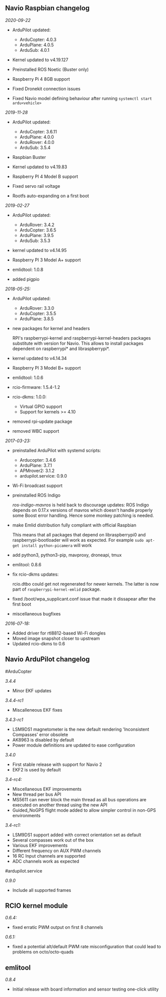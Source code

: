 ## Navio Raspbian changelog

*2020-09-22*

- ArduPilot updated:
    - ArduCopter: 4.0.3
    - ArduPlane: 4.0.5
    - ArduSub: 4.0.1

- Kernel updated to v4.19.127
- Preinstalled ROS Noetic (Buster only)
- Raspberry Pi 4 8GB support
- Fixed Dronekit connection issues
- Fixed Navio model defining behaviour after running ```systemctl start ardu<vehicle>```

*2019-11-28*

- ArduPilot updated:
    - ArduCopter: 3.6.11
    - ArduPlane: 4.0.0
    - ArduRover: 4.0.0
    - ArduSub: 3.5.4

- Raspbian Buster
- Kernel updated to v4.19.83
- Raspberry PI 4 Model B support
- Fixed servo rail voltage
- Rootfs auto-expanding on a first boot

*2019-02-27*

- ArduPilot updated:
    - ArduRover: 3.4.2
    - ArduCopter: 3.6.5
    - ArduPlane: 3.9.5
    - ArduSub: 3.5.3

- kernel updated to v4.14.95
- Raspberry PI 3 Model A+ support
- emlidtool: 1.0.8
- added pigpio

*2018-05-25:*

- ArduPilot updated:
    - ArduRover: 3.3.0
    - ArduCopter: 3.5.5
    - ArduPlane: 3.8.5

- new packages for kernel and headers

    RPI's raspberrypi-kernel and raspberrypi-kernel-headers packages substitute with version for Navio. This allows to install packages dependent on raspberrypi* and libraspberrypi*.

- kernel updated to v4.14.34
- Raspberry PI 3 Model B+ support
- emlidtool: 1.0.6
- rcio-firmware: 1.5.4-1.2
- rcio-dkms: 1.0.0:
    - Virtual GPIO support
    - Support for kernels >= 4.10
- removed rpi-update package
- removed WBC support

*2017-03-23:*

- preinstalled ArduPilot with systemd scripts:
    - Arducopter: 3.4.6
    - ArduPlane: 3.7.1
    - APMrover2: 3.1.2
    - ardupilot.service: 0.9.0

- Wi-Fi broadcast support
- preinstalled ROS Indigo

    *ros-indigo-mavros* is held back to discourage updates: ROS Indigo depends on 0.17.x versions of mavros which doesn't handle properly some Boost error handling. Hence some monkey patching is needed.

- make Emlid distribution fully compliant with official Raspbian

    This means that all packages that depend on libraspberrypi0 and raspberrypi-bootloader will work as expected.
    For example ```sudo apt-get install python-picamera``` will work

- add python3, python3-pip, mavproxy, droneapi, tmux
- emlitool: 0.8.6
- fix rcio-dkms updates:

    rcio.dtbo could get not regenerated for newer kernels. The latter is now part of ```raspberrypi-kernel-emlid``` package.

- fixed /boot/wpa_supplicant.conf issue that made it dissapear after the first boot
- miscellaneous bugfixes

*2016-07-18:*

- Added driver for rtl8812-based Wi-Fi dongles
- Moved image snapshot closer to upstream
- Updated rcio-dkms to 0.6

## Navio ArduPilot changelog

#ArduCopter

*3.4.4*

- Minor EKF updates

*3.4.4-rc1*

- Miscalleneous EKF fixes

*3.4.3-rc1*

- LSM9DS1 magnetometer is the new default rendering 'Inconsistent Compasses' error obsolete
- AK8963 is disabled by default
- Power module definitions are updated to ease configuration

*3.4.0*

- First stable release with support for Navio 2
- EKF2 is used by default

*3.4-rc4:*

- Miscellaneous EKF improvements
- New thread per bus API
- MS5611 can never block the main thread as all bus operations are executed on another thread using the new API
- Guided_NoGPS flight mode added to allow simpler control in non-GPS environments

*3.4-rc1:*

- LSM9DS1 support added with correct orientation set as default
- Several compasses work out of the box
- Various EKF improvements
- Different frequency on AUX PWM channels
- 16 RC Input channels are supported
- ADC channels work as expected

#ardupilot.service

*0.9.0*

- Include all supported frames

## RCIO kernel module

*0.6.4:*

- fixed erratic PWM output on first 8 channels

*0.6.1:*

- fixed a potential alt/default PWM rate misconfiguration that could lead to problems on octo/octo-quads

## emlitool

*0.8.4*

- Initial release with board information and sensor testing one-click utility
